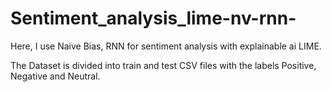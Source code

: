 # Sentiment_analysis_lime-nv-rnn-
Here, I use Naive Bias, RNN for sentiment analysis with explainable ai LIME.

The Dataset is divided into train and test CSV files with the labels Positive, Negative and Neutral. 
